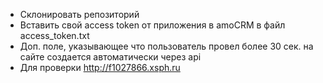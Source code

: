 - Склонировать репозиторий
- Вставить свой access token от приложения в amoCRM в файл access_token.txt
- Доп. поле, указывающее что пользователь провел более 30 сек. на сайте создается автоматически через api
- Для проверки http://f1027866.xsph.ru
